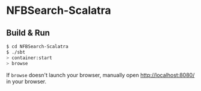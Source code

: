 # NFBSearch-Scalatra #

## Build & Run ##

```sh
$ cd NFBSearch-Scalatra
$ ./sbt
> container:start
> browse
```

If `browse` doesn't launch your browser, manually open [http://localhost:8080/](http://localhost:8080/) in your browser.
